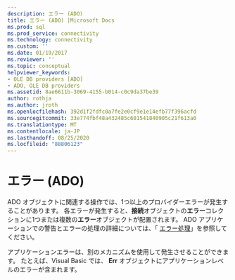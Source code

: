 ```yaml
---
description: エラー (ADO)
title: エラー (ADO) |Microsoft Docs
ms.prod: sql
ms.prod_service: connectivity
ms.technology: connectivity
ms.custom: ''
ms.date: 01/19/2017
ms.reviewer: ''
ms.topic: conceptual
helpviewer_keywords:
- OLE DB providers [ADO]
- ADO, OLE DB providers
ms.assetid: 8ae6611b-3069-4155-b014-c0c9da37be39
author: rothja
ms.author: jroth
ms.openlocfilehash: 392d1f2fdfc0a7fe2e0cf9e1e14efb77f396acfd
ms.sourcegitcommit: 33e774fbf48a432485c601541840905c21f613a0
ms.translationtype: MT
ms.contentlocale: ja-JP
ms.lasthandoff: 08/25/2020
ms.locfileid: "88806123"
---
```

# <a name="errors-ado"></a>エラー (ADO)
ADO オブジェクトに関連する操作では、1つ以上のプロバイダーエラーが発生することがあります。 各エラーが発生すると、**接続**オブジェクトの**エラー**コレクションに1つまたは複数の**エラー**オブジェクトが配置されます。 ADO アプリケーションでの警告とエラーの処理の詳細については、「 [エラー処理](./error-handling.md)」を参照してください。  
  
 アプリケーションエラーは、別のメカニズムを使用して発生させることができます。 たとえば、Visual Basic では、 **Err** オブジェクトにアプリケーションレベルのエラーが含まれます。